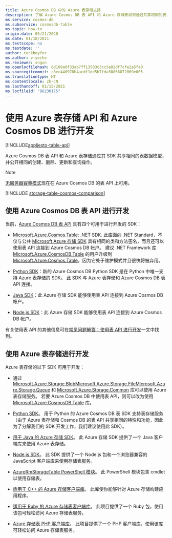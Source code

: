 ```yaml
---
title: Azure Cosmos DB 中的 Azure 表存储支持
description: 了解 Azure Cosmos DB 表 API 和 Azure 存储表如何通过共享相同的表数据模型和操作来协同工作
ms.service: cosmos-db
ms.subservice: cosmosdb-table
ms.topic: how-to
origin.date: 05/21/2020
ms.date: 01/18/2021
ms.testscope: no
ms.testdate: ''
author: rockboyfor
ms.author: v-yeche
ms.reviewer: sngun
ms.openlocfilehash: 8d109a0f33ab7ff13503c3cc5e82df7cfe2a5fa0
ms.sourcegitcommit: c8ec440978b4acdf1dd5b7fda30866872069e005
ms.translationtype: HT
ms.contentlocale: zh-CN
ms.lasthandoff: 01/15/2021
ms.locfileid: "98230175"
---
```

<!--Verify sucessfully-->
# <a name="developing-with-azure-cosmos-db-table-api-and-azure-table-storage"></a>使用 Azure 表存储 API 和 Azure Cosmos DB 进行开发
[!INCLUDE[appliesto-table-api](includes/appliesto-table-api.md)]

Azure Cosmos DB 表 API 和 Azure 表存储通过其 SDK 共享相同的表数据模型，并公开相同的创建、删除、更新和查询操作。

> [!NOTE]
> [无服务器容量模式](serverless.md)现在在 Azure Cosmos DB 的表 API 上可用。

[!INCLUDE [storage-table-cosmos-comparison](../../includes/storage-table-cosmos-comparison.md)]

## <a name="developing-with-the-azure-cosmos-db-table-api"></a>使用 Azure Cosmos DB 表 API 进行开发

当前，[Azure Cosmos DB 表 API](table-introduction.md) 具有四个可用于进行开发的 SDK： 

* [Microsoft.Azure.Cosmos.Table](https://www.nuget.org/packages/Microsoft.Azure.Cosmos.Table): .NET SDK. 此库面向 .NET Standard，不仅与公共 [Microsoft Azure 存储 SDK](https://www.nuget.org/packages/WindowsAzure.Storage) 具有相同的类和方法签名，而且还可以使用表 API 连接到 Azure Cosmos DB 帐户。 建议 .NET Framework 库 [Microsoft.Azure.CosmosDB.Table](https://www.nuget.org/packages/Microsoft.Azure.CosmosDB.Table/) 的用户升级到 [Microsoft.Azure.Cosmos.Table](https://www.nuget.org/packages/Microsoft.Azure.Cosmos.Table)，因为它处于维护模式并且很快将被弃用。

* [Python SDK](table-sdk-python.md)：新的 Azure Cosmos DB Python SDK 是在 Python 中唯一支持 Azure 表存储的 SDK。 此 SDK 与 Azure 表存储和 Azure Cosmos DB 表 API 连接。

* [Java SDK](table-sdk-java.md)：此 Azure 存储 SDK 能够使用表 API 连接到 Azure Cosmos DB 帐户。

* [Node.js SDK](table-sdk-nodejs.md)：此 Azure 存储 SDK 能够使用表 API 连接到 Azure Cosmos DB 帐户。

有关使用表 API 的其他信息可在[常见问题解答：使用表 API 进行开发](table-api-faq.md)一文中找到。

## <a name="developing-with-azure-table-storage"></a>使用 Azure 表存储进行开发

Azure 表存储的以下 SDK 可用于开发：

- 通过 [Microsoft.Azure.Storage.Blob](https://www.nuget.org/packages/Microsoft.Azure.Storage.Blob/)[Microsoft.Azure.Storage.File](https://www.nuget.org/packages/Microsoft.Azure.Storage.File/)[Microsoft.Azure.Storage.Queue](https://www.nuget.org/packages/Microsoft.Azure.Storage.Queue/) 和 [Microsoft.Azure.Storage.Common](https://www.nuget.org/packages/Microsoft.Azure.Storage.Common/) 库可以使用 Azure 表存储服务。 若要 Azure Cosmos DB 中使用表 API，则可以改为使用 [Microsoft.Azure.CosmosDB.Table](https://www.nuget.org/packages/Microsoft.Azure.CosmosDB.Table/) 库。
- [Python SDK](https://github.com/Azure/azure-cosmos-table-python)。 用于 Python 的 Azure Cosmos DB 表 SDK 支持表存储服务（由于 Azure 表存储和 Cosmos DB 的表 API 共享相同的特性和功能，因此为了分解我们的 SDK 开发工作，我们建议使用此 SDK）。
- [用于 Java 的 Azure 存储 SDK](https://github.com/azure/azure-storage-java)。 此 Azure 存储 SDK 提供了一个 Java 客户端库来使用 Azure 表存储。

    <!--CORRECT ON Azure Storage SDK for Java-->

- [Node.js SDK](https://github.com/Azure/azure-storage-node)。 此 SDK 提供了一个 Node.js 包和一个浏览器兼容的 JavaScript 客户端库来使用存储表服务。
- [AzureRmStorageTable PowerShell 模块](https://www.powershellgallery.com/packages/AzureRmStorageTable)。 此 PowerShell 模块包含 cmdlet 以使用存储表。
- [适用于 C++ 的 Azure 存储客户端库](https://github.com/Azure/azure-storage-cpp/)。 此库使你能够针对 Azure 存储构建应用程序。
- [适用于 Ruby 的 Azure 存储表客户端库](https://github.com/azure/azure-storage-ruby/tree/master/table)。 此项目提供了一个 Ruby 包，使用该包可轻松访问 Azure 存储表服务。
- [Azure 存储表 PHP 客户端库](https://github.com/Azure/azure-storage-php/tree/master/azure-storage-table)。 此项目提供了一个 PHP 客户端库，使用该库可轻松访问 Azure 存储表服务。

<!-- Update_Description: update meta properties, wording update, update link -->